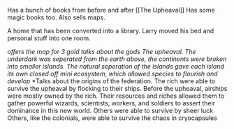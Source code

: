Has a bunch of books from before and after [[The Upheaval]]
Has some magic books too.
Also sells maps.

A home that has been converted into a library. Larry moved his bed and personal stuff into one room.

*offers the map for 3 gold*
*talks about the gods*
*The upheaval. The underdark was seperated from the earth above, the continents were broken into smaller islands. The natural seperation of the islands gave each island its own closed off mini ecosystem, which allowed species to flourish and develop*
*Talks about the origins of the federation. The rich were able to survive the upheaval by flocking to their ships. Before the upheaval, airships were mostly owned by the rich. Their resources and riches allowed them to gather powerful wizards, scientists, workers, and soldiers to assert their dominance in this new world.
Others were able to survive by sheer luck
Others, like the colonials, were able to survive the chaos in cryocapsules